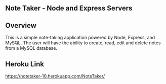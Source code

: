 ## Note Taker - Node and Express Servers

## Overview

This is a simple note-taking application powered by Node, Express, and MySQL. The user will have the ability to create, read, edit and delete notes from a MySQL database.

## Heroku Link
https://notetaker-10.herokuapp.com/NoteTaker/